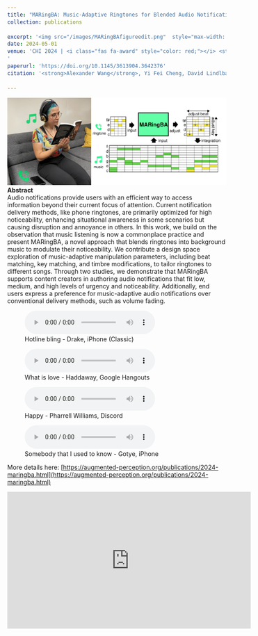 ```yaml
---
title: "MARingBA: Music-Adaptive Ringtones for Blended Audio Notification Delivery"
collection: publications

excerpt: '<img src="/images/MARingBAfigureedit.png"  style="max-width: 400px;"><br>'
date: 2024-05-01
venue: 'CHI 2024 | <i class="fas fa-award" style="color: red;"></i> <strong style="color: red;"> Best Paper Honorable Mention (top 5%)</strong>
'
paperurl: 'https://doi.org/10.1145/3613904.3642376'
citation: '<strong>Alexander Wang</strong>, Yi Fei Cheng, David Lindlbauer. <a href="https://doi.org/10.1145/3613904.3642376">(PDF)</a>'

---
```

<!-- permalink: /publication/MARingBA -->
<!-- excerpt: '<img src="/images/MARingBAfigure.png"  style="max-width: 400px;"><br>' -->
<!--video: "https://www.youtube.com/embed/uSQJCviG-uE?si=TyIyX3H8cFnFL0lj"-->
<img src="/images/MARingBAfigureedit.png"><br>
__Abstract__    
Audio notifications provide users with an efficient way to access information beyond their current focus of attention. Current notification delivery methods, like phone ringtones, are primarily optimized for high noticeability, enhancing situational awareness in some scenarios but causing disruption and annoyance in others. In this work, we build on the observation that music listening is now a commonplace practice and present MARingBA, a novel approach that blends ringtones into background music to modulate their noticeability. We contribute a design space exploration of music-adaptive manipulation parameters, including beat matching, key matching, and timbre modifications, to tailor ringtones to different songs. Through two studies, we demonstrate that MARingBA supports content creators in authoring audio notifications that fit low, medium, and high levels of urgency and noticeability. Additionally, end users express a preference for music-adaptive audio notifications over conventional delivery methods, such as volume fading. 

<figure>
<audio controls>
  <source src="../../../assets/audio/MARINGBA-hotlinebling.mp3" type="audio/mpeg">
  Your browser does not support the audio element.
</audio>
  <figcaption>Hotline bling - Drake, iPhone (Classic)</figcaption>
</figure>

<figure>
<audio controls>
  <source src="../../../assets/audio/MARINGBA-whatislove.mp3" type="audio/mpeg">
  Your browser does not support the audio element.
</audio>
  <figcaption>What is love - Haddaway, Google Hangouts</figcaption>
</figure>

<figure>
<audio controls>
  <source src="../../../assets/audio/MARINGBA-happy.mp3" type="audio/mpeg">
  Your browser does not support the audio element.
</audio>
  <figcaption>Happy - Pharrell Williams, Discord</figcaption>
</figure>

<figure>
<audio controls>
  <source src="../../../assets/audio/MARINGBA-usedtoknow.mp3" type="audio/mpeg">
  Your browser does not support the audio element.
</audio>
  <figcaption>Somebody that I used to know - Gotye, iPhone</figcaption>
</figure>

More details here: [https://augmented-perception.org/publications/2024-maringba.html](https://augmented-perception.org/publications/2024-maringba.html)

  <iframe width="560" height="315" src="https://www.youtube.com/embed/uSQJCviG-uE?si=TyIyX3H8cFnFL0lj" title="YouTube video player" frameborder="0" allow="accelerometer; autoplay; clipboard-write; encrypted-media; gyroscope; picture-in-picture; web-share" allowfullscreen></iframe>
<!--
[View paper here](https://doi.org/10.1145/3613904.3642376)

Alexander Wang, Yi Fei Cheng, David Lindlbauer. (2024). "MARingBA: Music-Adaptive Ringtones for Blended Audio Notification Delivery" <i>ACM CHI</i>. -->

